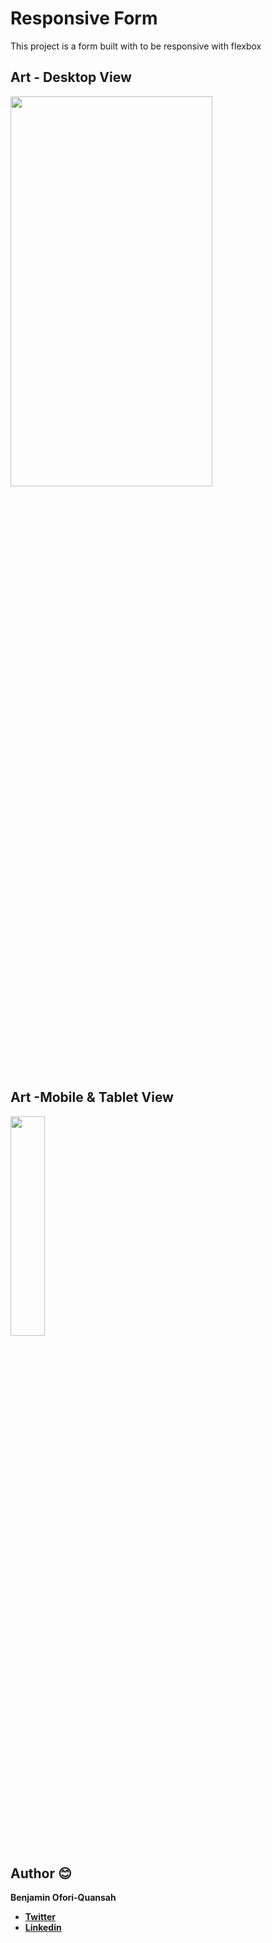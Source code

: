 # Responsive Form

This project is a form built with to be responsive with flexbox


## Art - Desktop View

<img src="https://raw.githubusercontent.com/essilfiequansah/Responsive-Footer/master/screenshots/art1.png" width="80%"  height="40%"/>

## Art -Mobile & Tablet View

<img src="https://raw.githubusercontent.com/essilfiequansah/Responsive-Footer/master/screenshots/art%202.png" width="33%"  height="30%"/>

## Author 😊

**Benjamin Ofori-Quansah**

- [**Twitter**](https://twitter.com/essilfiequansah)
- [**Linkedin**](https://www.linkedin.com/in/essilfiequansah/)
